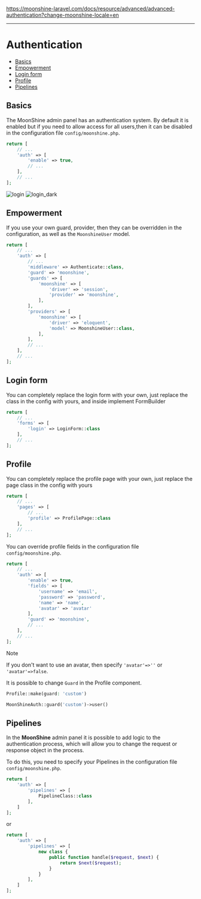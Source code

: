 https://moonshine-laravel.com/docs/resource/advanced/advanced-authentication?change-moonshine-locale=en

------

# Authentication

  - [Basics](#basics)
  - [Empowerment](#empowerment)
  - [Login form](#login-form)
  - [Profile](#profile)
  - [Pipelines](#pipelines)

<a name="basics"></a>
## Basics

The MoonShine admin panel has an authentication system. By default it is enabled but if you need to allow access for all users,then it can be disabled in the configuration file `config/moonshine.php`.
           
```php
return [
    // ...
    'auth' => [
        'enable' => true,
        // ...
    ],
    // ...
];
```

![login](https://raw.githubusercontent.com/moonshine-software/doc/2.x/resources/screenshots/login.png)
![login_dark](https://raw.githubusercontent.com/moonshine-software/doc/2.x/resources/screenshots/login_dark.png)

<a name="extending"></a>
## Empowerment          

If you use your own guard, provider, then they can be overridden in the configuration, as well as the `MoonshineUser` model.    
               
```php
return [
    // ...
    'auth' => [
        // ...
        'middleware' => Authenticate::class,
        'guard' => 'moonshine',
        'guards' => [
            'moonshine' => [
                'driver' => 'session',
                'provider' => 'moonshine',
            ],
        ],
        'providers' => [
            'moonshine' => [
                'driver' => 'eloquent',
                'model' => MoonshineUser::class,
            ],
        ],
        // ...
    ],
    // ...
];
```

<a name="form"></a>
## Login form

You can completely replace the login form with your own, just replace the class in the config with yours, and inside implement FormBuilder  

```php
return [
    // ...
    'forms' => [
        'login' => LoginForm::class
    ],
    // ...
];
```

<a name="profile"></a>
## Profile

You can completely replace the profile page with your own, just replace the page class in the config with yours

```php
return [
    // ...
    'pages' => [
        // ...
        'profile' => ProfilePage::class
    ],
    // ...
];
```

You can override profile fields in the configuration file `config/moonshine.php`.
                           
```php
return [
    // ...
    'auth' => [
        'enable' => true,
        'fields' => [
            'username' => 'email',
            'password' => 'password',
            'name' => 'name',
            'avatar' => 'avatar'
        ],
        'guard' => 'moonshine',
        // ...
    ],
    // ...
];
```

> [!NOTE]
> If you don't want to use an avatar, then specify `'avatar'=>''` or `'avatar'=>false`.

It is possible to change `Guard` in the Profile component.
```php
Profile::make(guard: 'custom')
```

```php
MoonShineAuth::guard('custom')->user()
```
<a name="pipelines"></a>
## Pipelines

In the **MoonShine** admin panel it is possible to add logic to the authentication process, which will allow you to change the request or response object in the process.

To do this, you need to specify your Pipelines in the configuration file `config/moonshine.php`.

```php
return [
    'auth' => [
        'pipelines' => [
            PipelineClass::class
        ],
    ]
];
```

or

```php
return [
    'auth' => [
        'pipelines' => [
            new class {
                public function handle($request, $next) {
                    return $next($request);
                }
            }
        ],
    ]
];
```
